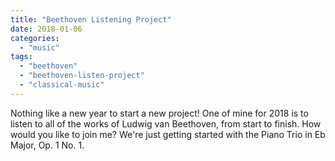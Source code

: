 ```yaml
---
title: "Beethoven Listening Project"
date: 2018-01-06
categories: 
  - "music"
tags: 
  - "beethoven"
  - "beethoven-listen-project"
  - "classical-music"
---
```


Nothing like a new year to start a new project! One of mine for 2018 is to listen to all of the works of Ludwig van Beethoven, from start to finish. How would you like to join me? We're just getting started with the Piano Trio in Eb Major, Op. 1 No. 1.
